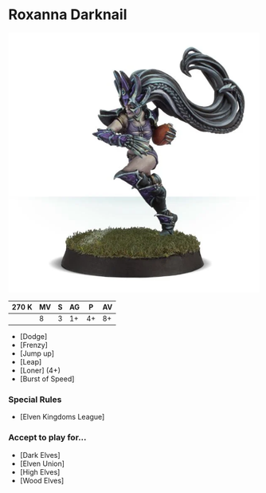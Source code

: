 # Roxanna Darknail

![](../media/starplayers/RoxannaDarknail01.webp)

| 270 K  | MV | S | AG | P | AV |
| --- | --- | --- | --- | --- | --- |
| | 8 | 3 | 1+ | 4+ | 8+ |

* [Dodge]
* [Frenzy]
* [Jump up]
* [Leap]
* [Loner] (4+)
* [Burst of Speed]

### Special Rules
* [Elven Kingdoms League]

### Accept to play for...
* [Dark Elves]
* [Elven Union]
* [High Elves]
* [Wood Elves]
